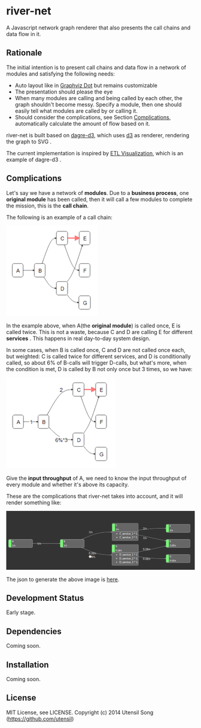 river-net
=========

A Javascript network graph renderer that also presents the call chains and data flow in it.

Rationale
------------------

The initial intention is to present call chains and data flow in a network of modules and satisfying the following needs:

* Auto layout like in [Graphviz Dot](http://www.graphviz.org/) but remains customizable
* The presentation should please the eye
* When many modules are calling and being called by each other, the graph shouldn't become messy. Specify a module, then one should easily tell what modules are called by or calling it.
* Should consider the complications, see Section [Complications](#complications), automatically calculate the amount of flow based on it.

river-net is built based on [dagre-d3](https://github.com/cpettitt/dagre-d3), which uses [d3](https://github.com/mbostock/d3) as renderer, rendering the graph to SVG .

The current implementation is inspired by [ETL Visualization](http://cpettitt.github.io/project/dagre-d3/latest/demo/etl-status.html), which is an example of dagre-d3 .

Complications
---------------

Let's say we have a network of __modules__. Due to a __business process__, one __original module__ has been called, then it will call a few modules to complete the mission, this is the __call chain__.

The following is an example of a call chain:

![](https://github.com/utensil/river-net/raw/master/doc/img/sample1.png)

In the example above, when A(the __original module__) is called once, E is called twice. This is not a waste, because C and D are calling E for different __services__ . This happens in real day-to-day system design.

In some cases, when B is called once, C and D are not called once each, but weighted: C is called twice for different services, and D is conditionally called, so about 6% of B-calls will trigger D-calls, but what's more, when the condition is met, D is called by B not only once but 3 times, so we have:

![](https://github.com/utensil/river-net/raw/master/doc/img/sample2.png)

Give the __input throughput__ of A, we need to know the input throughput of every module and whether it's above its capacity.

These are the complications that river-net takes into account, and it will render something like:

![](https://github.com/utensil/river-net/raw/master/doc/img/sample3.png)

The json to generate the above image is [here](https://github.com/utensil/river-net/raw/master/samples/sample3.json).

Development Status
-----------------------------

Early stage. 

Dependencies
----------------

Coming soon.

Installation
--------------

Coming soon.

License
------------

MIT License, see LICENSE. Copyright (c) 2014 Utensil Song (https://github.com/utensil)
